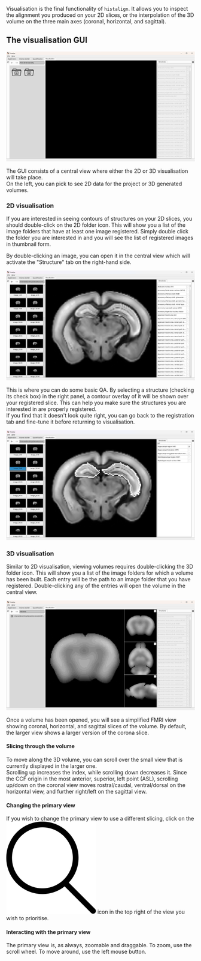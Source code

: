 Visualisation is the final functionality of `histalign`. It allows you to inspect the alignment you produced on your 2D slices, or the interpolation of the 3D volume on the three main axes (coronal, horizontal, and sagittal).

## The visualisation GUI

![The main visualisation GUI. It consists of a central black view, a left column showing two folders labelled 2D and 3D, and a right column with a list of structures sorted alphabetically but currently greyed out.](../resources/screenshots/visualisation_gui.png "The main visualisation GUI.")

The GUI consists of a central view where either the 2D or 3D visualisation will take place.  
On the left, you can pick to see 2D data for the project or 3D generated volumes.

### 2D visualisation

If you are interested in seeing contours of structures on your 2D slices, you should double-click on the 2D folder icon. This will show you a list of the image folders that have at least one image registered. Simply double click the folder you are interested in and you will see the list of registered images in thumbnail form.

By double-clicking an image, you can open it in the central view which will activate the "Structure" tab on the right-hand side.

![The main visualisation GUI with a 2D slice now open in the central view. The right column is now enabled.](../resources/screenshots/visualisation_2d.png "The previous GUI with a registered slice now open in the 2D viewer.")

This is where you can do some basic QA. By selecting a structure (checking its check box) in the right panel, a contour overlay of it will be shown over your registered slice. This can help you make sure the structures you are interested in are properly registered.  
If you find that it doesn't look quite right, you can go back to the registration tab and fine-tune it before returning to visualisation.

![The same visualisation GUI as previously but with an overlay of the Hippocampal region structure.](../resources/screenshots/visualisation_2d_with_contour.png "The same GUI with a contour of the Hippocampal region (HIP) structure.")

### 3D visualisation

Similar to 2D visualisation, viewing volumes requires double-clicking the 3D folder icon. This will show you a list of the image folders for which a volume has been built. Each entry will be the path to an image folder that you have registered. Double-clicking any of the entries will open the volume in the central view.

![The visualisation GUI with the central view replaced with a 4-part FMRI viewer. The viewer consists of 4 smaller views. 3 small views are on the right side and show coronal, horizontal, and sagittal point of views. The fourth view is larger and shows a zoomed version of the coronal view.](../resources/screenshots/visualisation_3d.png "The 3D visualisation GUI.")

Once a volume has been opened, you will see a simplified FMRI view showing coronal, horizontal, and sagittal slices of the volume. By default, the larger view shows a larger version of the corona slice.

#### Slicing through the volume

To move along the 3D volume, you can scroll over the small view that is currently displayed in the larger one.  
Scrolling up increases the index, while scrolling down decreases it. Since the CCF origin in the most anterior, superior, left point (ASL), scrolling up/down on the coronal view moves rostral/caudal, ventral/dorsal on the horizontal view,  and further right/left on the sagittal view.

#### Changing the primary view

If you wish to change the primary view to use a different slicing, click on the ![An icon displaying a magnifying glass.](../resources/icons/search-line-icon.svg) icon in the top right of the view you wish to prioritise.

#### Interacting with the primary view

The primary view is, as always, zoomable and draggable. To zoom, use the scroll wheel. To move around, use the left mouse button.
